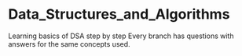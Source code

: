 # Data_Structures_and_Algorithms
Learning basics of DSA step by step
Every branch has questions with answers for the same concepts used.

